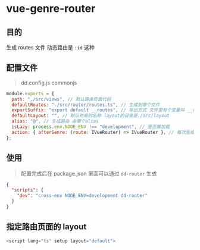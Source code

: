 # vue-genre-router

## 目的

生成 routes 文件 动态路由是 `:id` 这种

## 配置文件

> dd.config.js
> commonjs

```javascript
module.exports = {
  path: "./src/views", // 默认路由页面代码
  defaultRoutes: "./src/router/routes.ts", // 生成到哪个文件
  exportSuffix: "export default __routes", // 导出方式 文件里有个变量叫 __routes
  defaultLayout: "", // 默认布局的名称 layout的目录是./src/layout
  alias: "@", // 生成路由 由哪个alias
  isLazy: process.env.NODE_ENV !== "development", // 是否懒加载
  action: { afterGenre: (route: IVueRouter) => IVueRouter }, // 每次生成后的 执行这个方法 可以修改具体的routes
};
```

## 使用

> 配置完成后在 package.json 里面可以通过 `dd-router` 生成

```json
{
  "scripts": {
    "dev": "cross-env NODE_ENV=development dd-router"
  }
}
```

## 指定路由页面的 layout

```javascript
<script lang="ts" setup layout="default">
```
